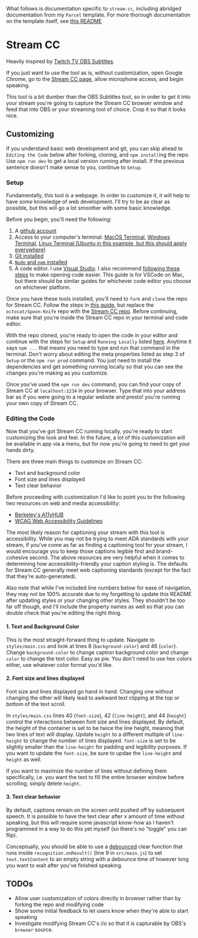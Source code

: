 What follows is documentation specific to `stream-cc`, including abridged documentation from my `Parcel` template. For more thorough documentation on the template itself, see [this README](https://github.com/tchryssos/parcel-template/blob/main/README.md)

# Stream CC

Heavily inspired by [Twitch TV OBS Subtitles](https://www.pubnub.com/developers/twitch-tv-obs-subtitles/).

If you just want to use the tool as is, without customization, open Google Chrome, go to the [Stream CC page](https://tchryssos.github.io/stream-cc/), allow microphone access, and begin speaking.

This tool is a bit dumber than the OBS Subtitles tool, so in order to get it into your stream you're going to capture the Stream CC browser window and feed that into OBS or your streaming tool of choice. Crop it so that it looks nice.

## Customizing

If you understand basic web development and git, you can skip ahead to `Editing the Code` below after forking, cloning, and `npm install`ing the repo. Use `npm run dev` to get a local version running after install. If the previous sentence doesn't make sense to you, continue to `Setup`.

### Setup

Fundamentally, this tool is a webpage. In order to customize it, it will help to have _some_ knowledge of web development. I'll try to be as clear as possible, but this will go a lot smoother with some basic knowledge.

Before you begin, you'll need the following:

1. A [github account](https://github.com/)
1. Access to your computer's terminal: [MacOS Terminal](https://support.apple.com/guide/terminal/open-or-quit-terminal-apd5265185d-f365-44cb-8b09-71a064a42125/mac), [Windows Terminal](https://docs.microsoft.com/en-us/windows/terminal/get-started), [Linux Terminal (Ubuntu in this example, but this should apply everywhere)](https://ubuntu.com/tutorials/command-line-for-beginners#1-overview)
1. [Git installed](https://git-scm.com/book/en/v2/Getting-Started-Installing-Git)
1. [`Node` and `npm` installed](https://nodejs.org/en/)
1. A code editor. I use [Visual Studio](https://code.visualstudio.com/). I also recommend [following these steps](https://code.visualstudio.com/docs/setup/mac) to make opening code easier. This guide is for VSCode on Mac, but there should be similar guides for whichever code editor you choose on whichever platform.

Once you have these tools installed, you'll need to `fork` and `clone` the repo for Stream CC. Follow the steps in [this guide](https://docs.github.com/en/free-pro-team@latest/github/getting-started-with-github/fork-a-repo#fork-an-example-repository), but replace the `octocat/Spoon-Knife` repo with the [Stream CC repo](https://github.com/tchryssos/stream-cc). Before continuing, make sure that you're inside the Stream CC repo in your terminal and code editor.

With the repo cloned, you're ready to open the code in your editor and continue with the steps for `Setup` and `Running Locally` listed [here](https://github.com/tchryssos/parcel-template#setup). Anytime it says `npm ...` that means you need to type and run that command in the terminal. Don't worry about editing the meta properties listed as step 3 of `Setup` or the `npm run prod` command. You just need to install the dependencies and get something running locally so that you can see the changes you're making as you customize.

Once you've used the `npm run dev` command, you can find your copy of Stream CC at `localhost:1234` in your browser. Type that into your address bar as if you were going to a regular website and presto! you're running your own copy of Stream CC.

### Editing the Code

Now that you've got Stream CC running locally, you're ready to start customizing the look and feel. In the future, a lot of this customization will be available in app via a menu, but for now you're going to need to get your hands dirty.

There are three main things to customize on Stream CC:

- Text and background color
- Font size and lines displayed
- Text clear behavior

Before proceeding with customization I'd like to point you to the following two resources on web and media accessibility:

- [Berkeley's A11yHUB](https://onlinelearning.berkeley.edu/courses/433559/pages/captioning-standards-and-best-practices)
- [WCAG Web Accessibility Guidelines](https://www.w3.org/WAI/standards-guidelines/wcag/)

The most likely reason for captioning your stream with this tool is accessibility. While you may not be trying to meet ADA standards with your stream, if you've come as far as finding a captioning tool for your stream, I would encourage you to keep those captions legible first and brand-cohesive second. The above resources are very helpful when it comes to determining how accessibility-friendly your caption styling is. The defaults for Stream CC generally meet web captioning standards (except for the fact that they're auto-generated).

Also note that while I've included line numbers below for ease of navigation, they may not be 100% accurate due to my forgetting to update this README after updating styles or your changing other styles. They shouldn't be too far off though, and I'll include the property names as well so that you can double check that you're editing the right thing.

#### 1. Text and Background Color

This is the most straight-forward thing to update. Navigate to `styles/main.css` and look at lines 8 (`background-color`) and 46 (`color`). Change `background-color` to change caption background color and change `color` to change the text color. Easy as pie. You don't need to use hex colors either, use whatever color format you'd like.

#### 2. Font size and lines displayed

Font size and lines displayed go hand in hand. Changing one without changing the other will likely lead to awkward text clipping at the top or bottom of the text scroll.

In `styles/main.css` lines 40 (`font-size`), 42 (`line-height`), and 44 (`height`) control the interactions between font size and lines displayed. By default, the height of the container is set to be twice the line height, meaning that two lines of text will display. Update `height` to a different multiple of `line-height` to change the number of lines displayed. `font-size` is set to be slightly smaller than the `line-height` for padding and legibility purposes. If you want to update the `font-size`, be sure to updae the `line-height` and `height` as well.

If you want to maximize the number of lines without defining them specifically, i.e. you want the text to fill the entire browser window before scrolling, simply delete `height`.

#### 3. Text clear behavior

By default, captions remain on the screen until pushed off by subsequent speech. It is possible to have the text clear after x amount of time without speaking, but this will require some javascript know-how as I haven't programmed in a way to do this yet myself (so there's no "toggle" you can flip).

Conceptually, you should be able to use a [debounced](https://lodash.com/docs/#debounce) clear function that runs inside `recognition.onResult()` (line 9 in `src/main.js`) to set `text.textContent` to an empty string with a debounce time of however long you want to wait after you've finished speaking.

## TODOs

- Allow user customization of colors directly in browser rather than by forking the repo and modifying code
- Show some initial feedback to let users know when they're able to start speaking
- Investigate modifying Stream CC's i/o so that it is capturable by OBS's `browser` source.
